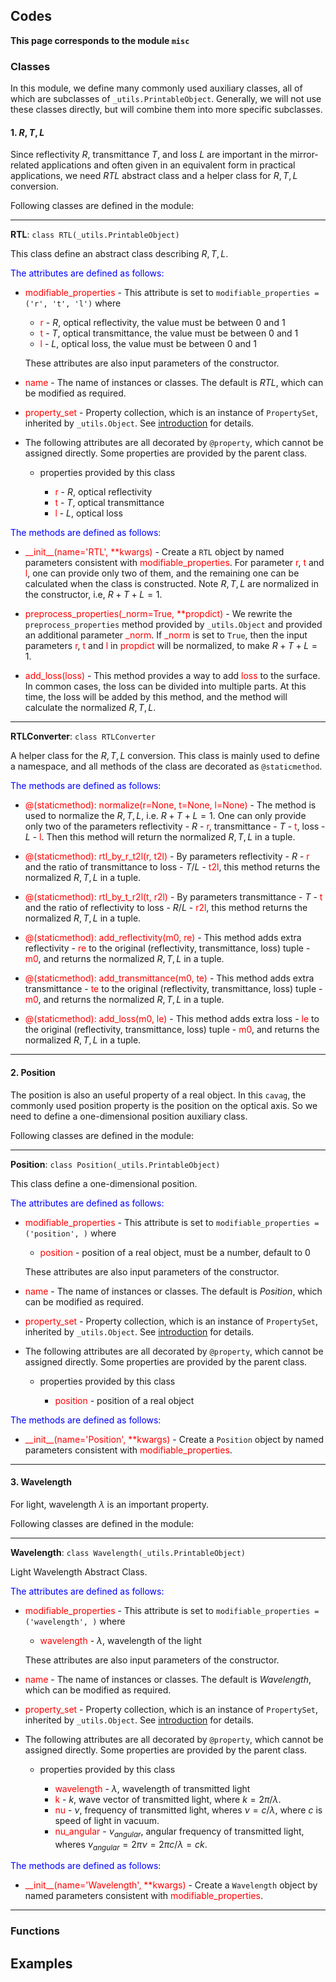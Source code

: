 ## Codes

**This page corresponds to the module `misc`** 

### Classes

In this module, we define many commonly used auxiliary classes, all of which are subclasses of `_utils.PrintableObject`. Generally, we will not use these classes directly, but will combine them into more specific subclasses. 

#### 1. $R,T,L$

Since reflectivity $R$, transmittance $T$, and loss $L$ are important in the mirror-related applications and often given in an equivalent form in practical applications, we need $RTL$ abstract class and a helper class for $R,T,L$ conversion. 

Following classes are defined in the module:

----

<strong class="object" id="RTL">RTL</strong>: `class RTL(_utils.PrintableObject)`

This class define an abstract class describing $R,T,L$.

<p style="color:blue;">The attributes are defined as follows:</p>

- <span class="attr" style="color:red;">modifiable_properties</span> - This attribute is set to `modifiable_properties = ('r', 't', 'l')` where

  - <span class="attr" style="color:red;">r</span> - $R$, optical reflectivity, the value must be between $0$ and $1$
  - <span class="attr" style="color:red;">t</span> - $T$, optical transmittance, the value must be between $0$ and $1$
  - <span class="attr" style="color:red;">l</span> - $L$, optical loss, the value must be between $0$ and $1$

  These attributes are also input parameters of the constructor. 

- <span class="attr" style="color:red;">name</span> - The name of instances or classes. The default is *RTL*, which can be modified as required. 

- <span class="attr" style="color:red;">property_set</span> -  Property collection, which is an instance of `PropertySet`, inherited by `_utils.Object`. See [introduction](introduction.md) for details.

- The following attributes are all decorated by `@property`, which cannot be assigned directly. Some properties are provided by the parent class.

  - properties provided by this class
    
    - <span class="attr" style="color:red;">r</span> - $R$, optical reflectivity
    - <span class="attr" style="color:red;">t</span> - $T$, optical transmittance
    - <span class="attr" style="color:red;">l</span> - $L$, optical loss

<p style="color:blue;">The methods are defined as follows:</p>

- <span class="attr" style="color:red;">\_\_init\_\_(name='RTL', **kwargs)</span>  - Create a `RTL` object by named parameters consistent with <span class="attr" style="color:red;">modifiable_properties</span>. For parameter <span class="attr" style="color:red;">r</span>, <span class="attr" style="color:red;">t</span> and <span class="attr" style="color:red;">l</span>, one can provide only two of them, and the remaining one can be calculated when the class is constructed. Note $R,T,L$ are normalized in the constructor, i.e, $R+T+L=1$.
  
- <span class="attr" style="color:red;">preprocess\_properties(\_norm=True, **propdict)</span> - We rewrite the `preprocess_properties` method provided by <code>_utils.<a class="module-object-refer-to" module="introduction">Object</a></code> and provided an additional parameter <span class="attr" style="color:red;">\_norm</span>. If <span class="attr" style="color:red;">\_norm</span> is set to `True`, then the input parameters <span class="attr" style="color:red;">r</span>, <span class="attr" style="color:red;">t</span> and <span class="attr" style="color:red;">l</span> in <span class="attr" style="color:red;">propdict</span> will be normalized, to make $R+T+L=1$.
  
- <span class="attr" style="color:red;">add_loss(loss)</span> - This method provides a way to add <span class="attr" style="color:red;">loss</span> to the surface. In common cases, the loss can be divided into multiple parts. At this time, the loss will be added by this method, and the method will calculate the normalized $R,T,L$.

----

<strong class="object" id="RTLConverter">RTLConverter</strong>: `class RTLConverter`

A helper class for the $R,T,L$ conversion. This class is mainly used to define a namespace, and all methods of the class are decorated as `@staticmethod`.

<p style="color:blue;">The methods are defined as follows:</p>

- <span class="attr" style="color:red;">@(staticmethod): normalize(r=None, t=None, l=None)</span> - The method is used to normalize the $R,T,L$, i.e. $R+T+L=1$. One can only provide only two of the parameters reflectivity - $R$ - <span class="attr" style="color:red;">r</span>, transmittance - $T$ - <span class="attr" style="color:red;">t</span>, loss - $L$ - <span class="attr" style="color:red;">l</span>. Then this method will return the normalized $R,T,L$ in a tuple.
  
- <span class="attr" style="color:red;">@(staticmethod): rtl_by_r_t2l(r, t2l)</span> - By parameters reflectivity - $R$ - <span class="attr" style="color:red;">r</span> and the ratio of transmittance to loss - $T/L$ - <span class="attr" style="color:red;">t2l</span>, this method returns the normalized $R,T,L$ in a tuple.
  
- <span class="attr" style="color:red;">@(staticmethod): rtl_by_t_r2l(t, r2l)</span> - By parameters transmittance - $T$ - <span class="attr" style="color:red;">t</span> and the ratio of reflectivity to loss - $R/L$ - <span class="attr" style="color:red;">r2l</span>, this method returns the normalized $R,T,L$ in a tuple.
  
- <span class="attr" style="color:red;">@(staticmethod): add_reflectivity(m0, re)</span> - This method adds extra reflectivity - <span class="attr" style="color:red;">re</span> to the original (reflectivity, transmittance, loss) tuple - <span class="attr" style="color:red;">m0</span>, and returns the normalized $R,T,L$ in a tuple.
  
- <span class="attr" style="color:red;">@(staticmethod): add_transmittance(m0, te)</span> - This method adds extra transmittance - <span class="attr" style="color:red;">te</span> to the original (reflectivity, transmittance, loss) tuple - <span class="attr" style="color:red;">m0</span>, and returns the normalized $R,T,L$ in a tuple.
  
- <span class="attr" style="color:red;">@(staticmethod): add_loss(m0, le)</span> - This method adds extra loss - <span class="attr" style="color:red;">le</span> to the original (reflectivity, transmittance, loss) tuple - <span class="attr" style="color:red;">m0</span>, and returns the normalized $R,T,L$ in a tuple.

----

#### 2. Position

The position is also an useful property of a real object. In this `cavag`, the commonly used position property is the position on the optical axis. So we need to define a one-dimensional position auxiliary class. 

Following classes are defined in the module:

----

<strong class="object" id="Position">Position</strong>: `class Position(_utils.PrintableObject)`

This class define a one-dimensional position.

<p style="color:blue;">The attributes are defined as follows:</p>

- <span class="attr" style="color:red;">modifiable_properties</span> - This attribute is set to `modifiable_properties = ('position', )` where

  - <span class="attr" style="color:red;">position</span> - position of a real object, must be a number, default to $0$

  These attributes are also input parameters of the constructor. 

- <span class="attr" style="color:red;">name</span> - The name of instances or classes. The default is *Position*, which can be modified as required. 
  
- <span class="attr" style="color:red;">property_set</span> -  Property collection, which is an instance of `PropertySet`, inherited by `_utils.Object`. See [introduction](introduction.md) for details.
  
- The following attributes are all decorated by `@property`, which cannot be assigned directly. Some properties are provided by the parent class.
  
  - properties provided by this class
    
    - <span class="attr" style="color:red;">position</span> - position of a real object

<p style="color:blue;">The methods are defined as follows:</p>

- <span class="attr" style="color:red;">\_\_init\_\_(name='Position', **kwargs)</span>  - Create a `Position` object by named parameters consistent with <span class="attr" style="color:red;">modifiable_properties</span>.

----

#### 3. Wavelength

For light, wavelength $\lambda$ is an important property. 

Following classes are defined in the module:

----

<strong class="object" id="Wavelength">Wavelength</strong>: `class Wavelength(_utils.PrintableObject)`

Light Wavelength Abstract Class.

<p style="color:blue;">The attributes are defined as follows:</p>

- <span class="attr" style="color:red;">modifiable_properties</span> - This attribute is set to `modifiable_properties = ('wavelength', )` where

  - <span class="attr" style="color:red;">wavelength</span> - $\lambda$, wavelength of the light

  These attributes are also input parameters of the constructor. 

- <span class="attr" style="color:red;">name</span> - The name of instances or classes. The default is *Wavelength*, which can be modified as required. 

- <span class="attr" style="color:red;">property_set</span> -  Property collection, which is an instance of `PropertySet`, inherited by `_utils.Object`. See [introduction](introduction.md) for details.

- The following attributes are all decorated by `@property`, which cannot be assigned directly. Some properties are provided by the parent class.

  - properties provided by this class

    - <span class="attr" style="color:red;">wavelength</span> - $\lambda$, wavelength of transmitted light
    - <span class="attr" style="color:red;">k</span> - $k$, wave vector of transmitted light, where $k=2\pi/\lambda$.
    - <span class="attr" style="color:red;">nu</span> - $\nu$, frequency of transmitted light, wheres $\nu=c/\lambda$, where $c$ is speed of light in vacuum.
    - <span class="attr" style="color:red;">nu_angular</span> - $\nu_{angular}$, angular frequency of transmitted light, wheres $\nu_{angular}=2\pi \nu=2\pi c/\lambda=ck$.

<p style="color:blue;">The methods are defined as follows:</p>

- <span class="attr" style="color:red;">\_\_init\_\_(name='Wavelength', **kwargs)</span>  - Create a `Wavelength` object by named parameters consistent with <span class="attr" style="color:red;">modifiable_properties</span>.

----

### Functions



## Examples

